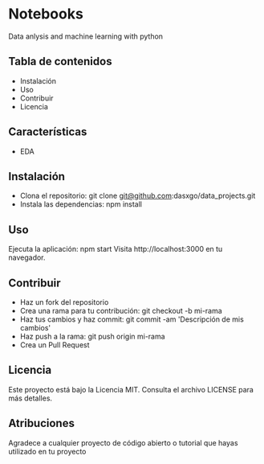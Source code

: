 # **Notebooks**

Data anlysis and machine learning with python 

## **Tabla de contenidos**

- Instalación
- Uso
- Contribuir
- Licencia

## **Características**

- EDA

## **Instalación**

- Clona el repositorio: git clone git@github.com:dasxgo/data_projects.git
- Instala las dependencias: npm install

## **Uso**
Ejecuta la aplicación: npm start
Visita http://localhost:3000 en tu navegador.

## **Contribuir**

- Haz un fork del repositorio
- Crea una rama para tu contribución: git checkout -b mi-rama
- Haz tus cambios y haz commit: git commit -am 'Descripción de mis cambios'
- Haz push a la rama: git push origin mi-rama
- Crea un Pull Request


## **Licencia** 

Este proyecto está bajo la Licencia MIT. Consulta el archivo LICENSE para más detalles.

## **Atribuciones**
Agradece a cualquier proyecto de código abierto o tutorial que hayas utilizado en tu proyecto


